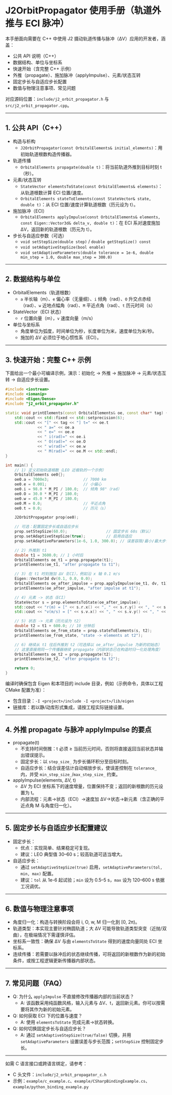 # J2OrbitPropagator 使用手册（轨道外推与 ECI 脉冲）

本手册面向需要在 C++ 中使用 J2 摄动轨道传播与脉冲（ΔV）应用的开发者，涵盖：
- 公共 API 说明（C++）
- 数据结构、单位与坐标系
- 快速开始（含完整 C++ 示例）
- 外推（propagate）、施加脉冲（applyImpulse）、元素/状态互转
- 固定步长与自适应步长配置
- 数值与物理注意事项、常见问题

对应源码位置：`include/j2_orbit_propagator.h` 与 `src/j2_orbit_propagator.cpp`。

---

## 1. 公共 API（C++）

- 构造与析构
  - `J2OrbitPropagator(const OrbitalElements& initial_elements)`：用初始轨道根数构造传播器。
- 轨道传播
  - `OrbitalElements propagate(double t)`：将当前轨道外推到目标时刻 t（秒）。
- 元素/状态互转
  - `StateVector elementsToState(const OrbitalElements& elements)`：从轨道根数计算 ECI 位置/速度。
  - `OrbitalElements stateToElements(const StateVector& state, double t)`：从 ECI 位置/速度计算轨道根数（历元设为 t）。
- 施加脉冲（ECI）
  - `OrbitalElements applyImpulse(const OrbitalElements& elements, const Eigen::Vector3d& delta_v, double t)`：在 ECI 系对速度施加 ΔV，返回新的轨道根数（历元为 t）。
- 步长与自适应参数（可选）
  - `void setStepSize(double step)` / `double getStepSize() const`
  - `void setAdaptiveStepSize(bool enable)`
  - `void setAdaptiveParameters(double tolerance = 1e-6, double min_step = 1.0, double max_step = 300.0)`

---

## 2. 数据结构与单位

- OrbitalElements（轨道根数）
  - `a` 半长轴（m）、`e` 偏心率（无量纲）、`i` 倾角（rad）、`O` 升交点赤经（rad）、`w` 近地点幅角（rad）、`M` 平近点角（rad）、`t` 历元时间（s）
- StateVector（ECI 状态）
  - `r` 位置向量（m），`v` 速度向量（m/s）
- 单位与坐标系
  - 角度单位为弧度，时间单位为秒，长度单位为米，速度单位为米/秒。
  - 施加的 ΔV 必须位于地心惯性系（ECI）。

---

## 3. 快速开始：完整 C++ 示例

下面给出一个最小可编译示例，演示：初始化 → 外推 → 施加脉冲 → 元素/状态互转 → 自适应步长设置。

```cpp
#include <iostream>
#include <iomanip>
#include <Eigen/Dense>
#include "j2_orbit_propagator.h"

static void printElements(const OrbitalElements& oe, const char* tag) {
    std::cout << std::fixed << std::setprecision(6);
    std::cout << "[" << tag << "] t=" << oe.t
              << " a=" << oe.a
              << " e=" << oe.e
              << " i(rad)=" << oe.i
              << " O(rad)=" << oe.O
              << " w(rad)=" << oe.w
              << " M(rad)=" << oe.M << std::endl;
}

int main() {
    // 1) 定义初始轨道根数（LEO 近极轨的一个示例）
    OrbitalElements oe0{};
    oe0.a = 7000e3;               // 7000 km
    oe0.e = 0.001;                // 小偏心
    oe0.i = 98.0 * M_PI / 180.0;  // 倾角 98°（rad）
    oe0.O = 30.0 * M_PI / 180.0;
    oe0.w = 45.0 * M_PI / 180.0;
    oe0.M = 0.0;                  // 平近点角
    oe0.t = 0.0;                  // 历元（s）

    J2OrbitPropagator prop(oe0);

    // 可选：配置固定步长或自适应步长
    prop.setStepSize(60.0);                 // 固定步长 60s（默认）
    prop.setAdaptiveStepSize(true);         // 启用自适应
    prop.setAdaptiveParameters(1e-6, 1.0, 300.0); // 误差容限/最小/最大步长

    // 2) 外推到 t1
    double t1 = 3600.0; // 1 小时后
    OrbitalElements oe_t1 = prop.propagate(t1);
    printElements(oe_t1, "after propagate to t1");

    // 3) 在 t1 时刻施加 ΔV（ECI），例如沿 x 轴 0.1 m/s
    Eigen::Vector3d dv(0.1, 0.0, 0.0);
    OrbitalElements oe_after_impulse = prop.applyImpulse(oe_t1, dv, t1);
    printElements(oe_after_impulse, "after impulse at t1");

    // 4) 元素 -> 状态（ECI）
    StateVector s = prop.elementsToState(oe_after_impulse);
    std::cout << "r(m) = [" << s.r.x() << ", " << s.r.y() << ", " << s.r.z() << "]\n";
    std::cout << "v(m/s) = [" << s.v.x() << ", " << s.v.y() << ", " << s.v.z() << "]\n";

    // 5) 状态 -> 元素（历元设为 t2）
    double t2 = t1 + 600.0; // 10 分钟后
    OrbitalElements oe_from_state = prop.stateToElements(s, t2);
    printElements(oe_from_state, "state -> elements at t2");

    // 6) 继续从 t1 往后外推到 t2（可选择以 oe_after_impulse 为新的初始态）
    // 这里直接用同一个传播器继续 propagate（内部状态已在构造时归一化处理角度）
    OrbitalElements oe_t2 = prop.propagate(t2);
    printElements(oe_t2, "after propagate to t2");

    return 0;
}
```

编译时确保包含 Eigen 和本项目的 include 目录，例如（示例命令，具体以工程 CMake 配置为准）：
- 包含目录：`-I <project>/include -I <project>/lib/eigen`
- 链接库：若以静/动库形式集成，请按工程实际链接设置。

---

## 4. 外推 propagate 与脉冲 applyImpulse 的要点

- propagate(t)
  - 不支持时间倒推：t 必须 ≥ 当前历元时间，否则将直接返回当前状态并输出错误提示。
  - 固定步长：以 `step_size_` 为步长循环积分至目标时刻。
  - 自适应步长：结合误差估计自动缩放步长，使误差控制在 `tolerance_` 内，并受 `min_step_size_`/`max_step_size_` 约束。
- applyImpulse(elements, ΔV, t)
  - ΔV 为 ECI 坐标系下的速度增量，位置保持不变；返回的新根数的历元设置为 t。
  - 内部流程：元素→状态（ECI）→速度加 ΔV→状态→新元素（含正确的平近点角 M 与角度归一化）。

---

## 5. 固定步长与自适应步长配置建议

- 固定步长：
  - 优点：实现简单、结果稳定可复现。
  - 建议：LEO 典型值 30–60 s；较高轨道可适当增大。
- 自适应步长：
  - 通过 `setAdaptiveStepSize(true)` 启用，`setAdaptiveParameters(tol, min, max)` 配置。
  - 建议：`tol` 从 1e-6 起试验；`min` 设为 0.5–5 s，`max` 设为 120–600 s 依据工况调优。

---

## 6. 数值与物理注意事项

- 角度归一化：构造与转换阶段会将 i, O, w, M 归一化到 [0, 2π)。
- 轨道类型：本实现主要针对椭圆轨道；大 ΔV 可能导致轨道类型突变（近抛/双曲），在极端情况下需谨慎评估。
- 坐标系一致性：确保 ΔV 与由 `elementsToState` 得到的速度向量同处 ECI 坐标系。
- 连续传播：若需要以脉冲后的状态继续传播，可将返回的新根数作为新的初始条件，或按工程逻辑更新传播器内部状态。

---

## 7. 常见问题（FAQ）

- Q: 为什么 `applyImpulse` 不直接修改传播器内部的当前状态？
  - A: 该函数采用纯函数风格，输入元素与 ΔV、t，返回新元素。你可以按需要将其作为新的初始元素。
- Q: 如何获取 ECI 下的位置与速度？
  - A: 使用 `elementsToState` 完成元素→状态转换。
- Q: 如何切换固定步长与自适应步长？
  - A: 通过 `setAdaptiveStepSize(true/false)` 切换，并用 `setAdaptiveParameters` 设置误差与步长范围；`setStepSize` 控制固定步长。

---

如需 C 语言接口或跨语言绑定，请参考：
- C 头文件：`include/j2_orbit_propagator_c.h`
- 示例：`example/c_example.c`、`example/CSharpBindingExample.cs`、`example/python_binding_example.py`